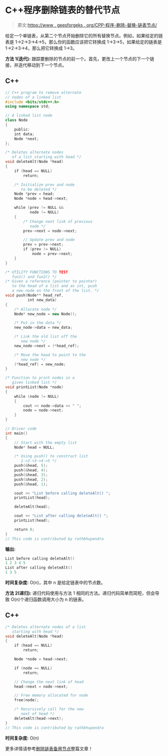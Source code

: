 # C++程序删除链表的替代节点

> 原文:[https://www . geesforgeks . org/CPP-程序-删除-替换-链表节点/](https://www.geeksforgeeks.org/cpp-program-to-delete-alternate-nodes-of-a-linked-list/)

给定一个单链表，从第二个节点开始删除它的所有替换节点。例如，如果给定的链表是 1->2->3->4->5，那么你的函数应该把它转换成 1->3->5，如果给定的链表是 1->2->3->4，那么把它转换成 1->3。

**方法 1(迭代):**
跟踪要删除的节点的前一个。首先，更改上一个节点的下一个链接，并迭代移动到下一个节点。

## C++

```cpp
// C++ program to remove alternate 
// nodes of a linked list 
#include <bits/stdc++.h>
using namespace std;

// A linked list node 
class Node 
{ 
    public:
    int data; 
    Node *next; 
}; 

/* Deletes alternate nodes 
   of a list starting with head */
void deleteAlt(Node *head) 
{ 
    if (head == NULL) 
        return; 

    /* Initialize prev and node 
       to be deleted */
    Node *prev = head; 
    Node *node = head->next; 

    while (prev != NULL && 
           node != NULL) 
    { 
        /* Change next link of previous 
           node */
        prev->next = node->next; 

        // Update prev and node 
        prev = prev->next; 
        if (prev != NULL) 
            node = prev->next; 
    } 
} 

/* UTILITY FUNCTIONS TO TEST 
   fun1() and fun2() */
/* Given a reference (pointer to pointer) 
   to the head of a list and an int, push 
   a new node on the front of the list. */
void push(Node** head_ref, 
          int new_data) 
{ 
    /* Allocate node */
    Node* new_node = new Node();

    /* Put in the data */
    new_node->data = new_data; 

    /* Link the old list off the 
       new node */
    new_node->next = (*head_ref); 

    /* Move the head to point to the 
       new node */
    (*head_ref) = new_node; 
} 

/* Function to print nodes in a 
   given linked list */
void printList(Node *node) 
{ 
    while (node != NULL) 
    { 
        cout << node->data << " "; 
        node = node->next; 
    } 
} 

// Driver code 
int main() 
{ 
    // Start with the empty list 
    Node* head = NULL; 

    /* Using push() to construct list 
       1->2->3->4->5 */
    push(&head, 5); 
    push(&head, 4); 
    push(&head, 3); 
    push(&head, 2); 
    push(&head, 1); 

    cout << "List before calling deleteAlt() "; 
    printList(head); 

    deleteAlt(head); 

    cout << "List after calling deleteAlt() "; 
    printList(head); 

    return 0; 
} 
// This code is contributed by rathbhupendra
```

**输出:**

```cpp
List before calling deleteAlt() 
1 2 3 4 5 
List after calling deleteAlt() 
1 3 5 
```

**时间复杂度:** O(n)，其中 n 是给定链表中的节点数。

**方法 2(递归):**
递归代码使用与方法 1 相同的方法。递归代码简单而简短，但会导致 O(n)个递归函数调用大小为 n 的链表。

## C++

```cpp
/* Deletes alternate nodes of a list 
   starting with head */
void deleteAlt(Node *head) 
{ 
    if (head == NULL) 
        return; 

    Node *node = head->next; 

    if (node == NULL) 
        return; 

    // Change the next link of head 
    head->next = node->next; 

    // Free memory allocated for node 
    free(node); 

    /* Recursively call for the new 
       next of head */
    deleteAlt(head->next); 
} 
// This code is contributed by rathbhupendra
```

**时间复杂度:** O(n)

更多详情请参考[删除链表备用节点](https://www.geeksforgeeks.org/delete-alternate-nodes-of-a-linked-list/)整篇文章！